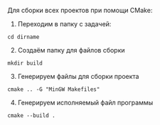 Для сборки всех проектов при помощи CMake:

1) Переходим в папку с задачей:

`cd dirname`

2) Создаём папку для файлов сборки

`mkdir build`

3) Генерируем файлы для сборки проекта

`cmake .. -G "MinGW Makefiles"`

4) Генерируем исполняемый файл программы

`cmake --build .`
